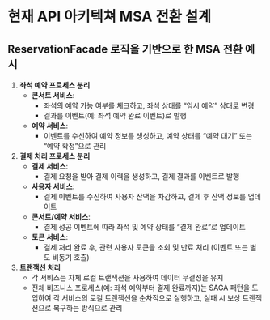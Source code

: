 # 현재 API 아키텍쳐 MSA 전환 설계

## ReservationFacade 로직을 기반으로 한 MSA 전환 예시

1. **좌석 예약 프로세스 분리**
   * **콘서트 서비스**:
     * 좌석의 예약 가능 여부를 체크하고, 좌석 상태를 “임시 예약” 상태로 변경
     * 결과를 이벤트(예: 좌석 예약 완료 이벤트)로 발행
   * **예약 서비스**:
     * 이벤트를 수신하여 예약 정보를 생성하고, 예약 상태를 “예약 대기” 또는 “예약 확정”으로 관리
2. **결제 처리 프로세스 분리**
   * **결제 서비스**:
     * 결제 요청을 받아 결제 이력을 생성하고, 결제 결과를 이벤트로 발행
   * **사용자 서비스**:
     * 결제 이벤트를 수신하여 사용자 잔액을 차감하고, 결제 후 잔액 정보를 업데이트
   * **콘서트/예약 서비스**:
     * 결제 성공 이벤트에 따라 좌석 및 예약 상태를 “결제 완료”로 업데이트
   * **토큰 서비스**:
     * 결제 처리 완료 후, 관련 사용자 토큰을 조회 및 만료 처리 (이벤트 또는 별도 비동기 호출)
3. **트랜잭션 처리**
   * 각 서비스는 자체 로컬 트랜잭션을 사용하여 데이터 무결성을 유지
   * 전체 비즈니스 프로세스(예: 좌석 예약부터 결제 완료까지)는 SAGA 패턴을 도입하여 각 서비스의 로컬 트랜잭션을 순차적으로 실행하고, 실패 시 보상 트랜잭션으로 복구하는 방식으로 관리
